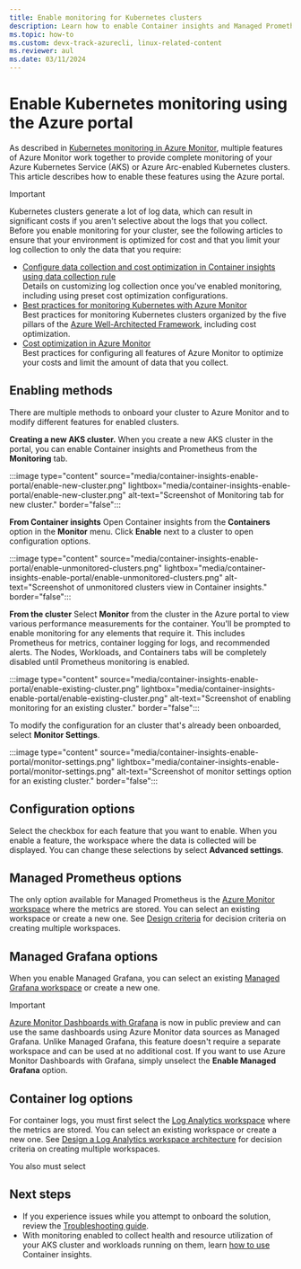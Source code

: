 ```yaml
---
title: Enable monitoring for Kubernetes clusters
description: Learn how to enable Container insights and Managed Prometheus on an Azure Kubernetes Service (AKS) cluster.
ms.topic: how-to
ms.custom: devx-track-azurecli, linux-related-content
ms.reviewer: aul
ms.date: 03/11/2024
---
```


# Enable Kubernetes monitoring using the Azure portal

As described in [Kubernetes monitoring in Azure Monitor](./container-insights-overview.md), multiple features of Azure Monitor work together to provide complete monitoring of your Azure Kubernetes Service (AKS) or Azure Arc-enabled Kubernetes clusters. This article describes how to enable these features using the Azure portal.

> [!IMPORTANT]
> Kubernetes clusters generate a lot of log data, which can result in significant costs if you aren't selective about the logs that you collect. Before you enable monitoring for your cluster, see the following articles to ensure that your environment is optimized for cost and that you limit your log collection to only the data that you require:
> 
>- [Configure data collection and cost optimization in Container insights using data collection rule](./container-insights-data-collection-dcr.md)<br>Details on customizing log collection once you've enabled monitoring, including using preset cost optimization configurations.
>- [Best practices for monitoring Kubernetes with Azure Monitor](../best-practices-containers.md)<br>Best practices for monitoring Kubernetes clusters organized by the five pillars of the [Azure Well-Architected Framework](/azure/architecture/framework/), including cost optimization.
>- [Cost optimization in Azure Monitor](../best-practices-cost.md)<br>Best practices for configuring all features of Azure Monitor to optimize your costs and limit the amount of data that you collect.

## Enabling methods

There are multiple methods to onboard your cluster to Azure Monitor and to modify different features for enabled clusters.

**Creating a new AKS cluster.**
When you create a new AKS cluster in the portal, you can enable Container insights and Prometheus from the **Monitoring** tab.

:::image type="content" source="media/container-insights-enable-portal/enable-new-cluster.png" lightbox="media/container-insights-enable-portal/enable-new-cluster.png" alt-text="Screenshot of Monitoring tab for new cluster." border="false":::

**From Container insights**
Open Container insights from the **Containers** option in the **Monitor** menu. Click **Enable** next to a cluster to open configuration options.

:::image type="content" source="media/container-insights-enable-portal/enable-unmonitored-clusters.png" lightbox="media/container-insights-enable-portal/enable-unmonitored-clusters.png" alt-text="Screenshot of unmonitored clusters view in Container insights." border="false":::

**From the cluster**
Select **Monitor** from the cluster in the Azure portal to view various performance measurements for the container. You'll be prompted to enable monitoring for any elements that require it. This includes Prometheus for metrics, container logging for logs, and recommended alerts. The Nodes, Workloads, and Containers tabs will be completely disabled until Prometheus monitoring is enabled.

:::image type="content" source="media/container-insights-enable-portal/enable-existing-cluster.png" lightbox="media/container-insights-enable-portal/enable-existing-cluster.png" alt-text="Screenshot of enabling monitoring for an existing cluster." border="false":::

To modify the configuration for an cluster that's already been onboarded, select **Monitor Settings**.

:::image type="content" source="media/container-insights-enable-portal/monitor-settings.png" lightbox="media/container-insights-enable-portal/monitor-settings.png" alt-text="Screenshot of monitor settings option for an existing cluster." border="false":::

## Configuration options
Select the checkbox for each feature that you want to enable. When you enable a feature, the workspace where the data is collected will be displayed. You can change these selections by select **Advanced settings**. 

## Managed Prometheus options
The only option available for Managed Prometheus is the [Azure Monitor workspace](../metrics/azure-monitor-workspace-overview.md) where the metrics are stored. You can select an existing workspace or create a new one. See [Design criteria](../metrics/azure-monitor-workspace-overview.md#design-criteria) for decision criteria on creating multiple workspaces.

## Managed Grafana options
When you enable Managed Grafana, you can select an existing [Managed Grafana workspace](/azure/managed-grafana/quickstart-managed-grafana-portal) or create a new one.

> [!IMPORTANT]
> [Azure Monitor Dashboards with Grafana](../visualize/visualize-grafana-overview.md) is now in public preview and can use the same dashboards using Azure Monitor data sources as Managed Grafana. Unlike Managed Grafana, this feature doesn't require a separate workspace and can be used at no additional cost. If you want to use Azure Monitor Dashboards with Grafana, simply unselect the **Enable Managed Grafana** option.

## Container log options
For container logs, you must first select the [Log Analytics workspace](../logs/log-analytics-workspace-overview.md) where the metrics are stored. You can select an existing workspace or create a new one. See [Design a Log Analytics workspace architecture](../logs/workspace-design.md) for decision criteria on creating multiple workspaces.

You also must select 


## Next steps

* If you experience issues while you attempt to onboard the solution, review the [Troubleshooting guide](container-insights-troubleshoot.md).
* With monitoring enabled to collect health and resource utilization of your AKS cluster and workloads running on them, learn [how to use](container-insights-analyze.md) Container insights.
